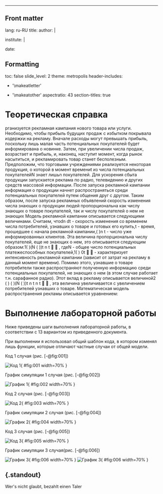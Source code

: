 ---
## Front matter
lang: ru-RU
title: 
author: |

institute: |

date: 

## Formatting
toc: false
slide_level: 2
theme: metropolis
header-includes: 

 - '\makeatletter'

 - '\makeatother'
aspectratio: 43
section-titles: true

# Теоретическая справка

рганизуется рекламная кампания нового товара или услуги. Необходимо,
чтобы прибыль будущих продаж с избытком покрывала издержки на рекламу.
Вначале расходы могут превышать прибыль, поскольку лишь малая часть
потенциальных покупателей будет информирована о новинке. Затем, при
увеличении числа продаж, возрастает и прибыль, и, наконец, наступит момент,
когда рынок насытиться, и рекламировать товар станет бесполезным.
Предположим, что торговыми учреждениями реализуется некоторая
продукция, о которой в момент времениt из числа потенциальных покупателейN
знает лишьn покупателей. Для ускорения сбыта продукции запускается реклама
по радио, телевидению и других средств массовой информации. После запуска
рекламной кампании информация о продукции начнет распространяться среди
потенциальных покупателей путем общения друг с другом. Таким образом, после
запуска рекламных объявлений скорость изменения числа знающих о продукции
людей пропорциональна как числу знающих о товаре покупателей, так и числу
покупателей о нем не знающих
Модель рекламной кампании описывается следующими величинами.
Считаем, чтоdn dt - скорость изменения со временем числа потребителей,
узнавших о товаре и готовых его купить,t - время, прошедшее с начала рекламной
кампании,( )n t - число уже информированных клиентов. Эта величина
пропорциональна числу покупателей, еще не знающих о нем, это описывается
следующим образом:1( )(N ( ))t n t

 , гдеN - общее число потенциальных
платежеспособных покупателей,1( ) 0t

 - характеризует интенсивность
рекламной кампании (зависит от затрат на рекламу в данный момент времени).
Помимо этого, узнавшие о товаре потребители также распространяют полученную
информацию среди потенциальных покупателей, не знающих о нем (в этом случае
работает т.н. сарафанное радио). Этот вклад в рекламу описывается величиной2 ( ) ( )(N ( ))t n t n t


, эта величина увеличивается с увеличением потребителей
узнавших о товаре. Математическая модель распространения рекламы описывается
уравнением:



# Выполнение лабораторной работы

Ниже приведены шаги выполнения лабораторной работы, в соответствии с 13 вариантом из приведенного документа.

При выполнении я использовал общий шаблон кода, в котором изменял лишь функции, которые отличают частные случаи от общей модели.

Код 1 случая (рис. [-@fig:001])

![Код 1](image/1.jpg){ #fig:001 width=70% }

График симуляции 1 случая (рис. [-@fig:002])

![График 1](image/2.jpg){ #fig:002 width=70% }

Код 2 случая (рис. [-@fig:003])

![Код 2](image/3.jpg){ #fig:003 width=70% }

График симуляции 2 случая (рис. [-@fig:004])

![График 2](image/4.jpg){ #fig:004 width=70% }

Код 3 случая (рис. [-@fig:005])

![Код 3](image/5.jpg){ #fig:005 width=70% }

График симуляции 3 случая(рис. [-@fig:006])

![График 3](image/6.jpg){ #fig:006 width=70% }
![График 3](image/6.jpg){ #fig:006 width=70% }


## {.standout}

Wer's nicht glaubt, bezahlt einen Taler
